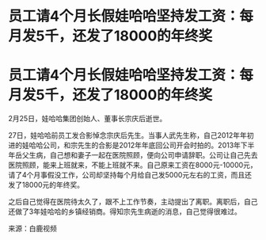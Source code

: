 # 员工请4个月长假娃哈哈坚持发工资：每月发5千，还发了18000的年终奖

# 员工请4个月长假娃哈哈坚持发工资：每月发5千，还发了18000的年终奖

2月25日，娃哈哈集团创始人、董事长宗庆后逝世。

27日，娃哈哈前员工发合影悼念宗庆后先生。当事人武先生称，自己2012年年初进的娃哈哈公司，和宗先生的合影是2012年年底回公司开会时拍的。2013年下半年岳父生病，自己想和妻子一起在医院照顾，便向公司申请辞职。公司让自己先去医院照顾，能来上班就来，不能上班就不来。自己原来工资在8000元-10000元，请了4个月事假没工作，公司却坚持每个月给自己发5000元左右的工资，而且还发了18000元的年终奖。

之后自己觉得在医院待太久了，跟不上工作节奏，主动提出了离职。离职后，自己还做了3年娃哈哈的乡镇经销商。得知宗先生病逝的消息，自己觉得很难过。

来源：白鹿视频

